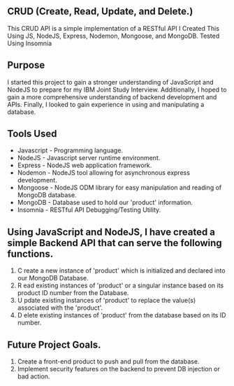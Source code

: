 ## CRUD (Create, Read, Update, and Delete.)
This CRUD API is a simple implementation of a RESTful API
I Created This Using JS, NodeJS, Express, Nodemon, Mongoose, and MongoDB.
Tested Using Insomnia

## Purpose
I started this project to gain a stronger understanding of JavaScript and NodeJS to prepare for my IBM Joint Study Interview.
Additionally, I hoped to gain a more comprehensive understanding of backend development and APIs.
Finally, I looked to gain experience in using and manipulating a database.

## Tools Used
- Javascript - Programming language.
- NodeJS - Javascript server runtime environment.
- Express - NodeJS web application framework.
- Nodemon - NodeJS tool allowing for asynchronous express development.
- Mongoose - NodeJS ODM library for easy manipulation and reading of MongoDB database.
- MongoDB - Database used to hold our 'product' information.
- Insomnia - RESTful API Debugging/Testing Utility.

## Using JavaScript and NodeJS, I have created a simple Backend API that can serve the following functions.
1. C reate a new instance of 'product' which is initialized and declared into our MongoDB Database.
2. R ead existing instances of 'product' or a singular instance based on its product ID number from the Database.
3. U pdate existing instances of 'product' to replace the value(s) associated with the 'product'.
4. D elete existing instances of 'product' from the database based on its ID number.

## Future Project Goals.
1. Create a front-end product to push and pull from the database.
2. Implement security features on the backend to prevent DB injection or bad action.
